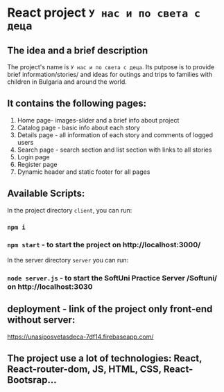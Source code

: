# React project `У нас и по света с деца`

## The idea and  a brief description
Thе project's name is `У нас и по света с деца`. Its putpose is to provide brief information/stories/ and ideas for outings and trips to families with children in Bulgaria and around the world.


## It contains the following pages:

1. Home page- images-slider and a brief info about project
2. Catalog page - basic info about each story
3. Details page - all information of each story and comments of logged users
4. Search page - search section and list section with links to all stories
5. Login page
6. Register page
7. Dynamic header and static footer for all pages 


## Available Scripts:

In the project directory `client`, you can run:
### `npm i` 
### `npm start` - to start the project on http://localhost:3000/

In the server directory `server` you can run:
### `node server.js` - to start the SoftUni Practice Server /Softuni/ on http://localhost:3030

## deployment - link of the project only front-end without server:
https://unasiposvetasdeca-7df14.firebaseapp.com/

## The  project use a lot of technologies: React, React-router-dom, JS, HTML, CSS, React-Bootsrap...


